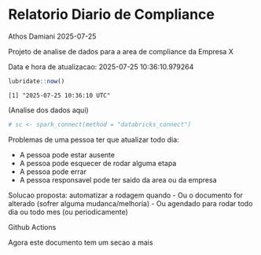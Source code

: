 # Relatorio Diario de Compliance
Athos Damiani
2025-07-25

Projeto de analise de dados para a area de compliance da Empresa X

Data e hora de atualizacao: 2025-07-25 10:36:10.979264

``` r
lubridate::now()
```

    [1] "2025-07-25 10:36:10 UTC"

(Analise dos dados aqui)

``` r
# sc <- spark_connect(method = "databricks_connect")
```

Problemas de uma pessoa ter que atualizar todo dia:

-   A pessoa pode estar ausente
-   A pessoa pode esquecer de rodar alguma etapa
-   A pessoa pode errar
-   A pessoa responsavel pode ter saido da area ou da empresa

Solucao proposta: automatizar a rodagem quando - Ou o documento for
alterado (sofrer alguma mudanca/melhoria) - Ou agendado para rodar todo
dia ou todo mes (ou periodicamente)

Github Actions

Agora este documento tem um secao a mais
